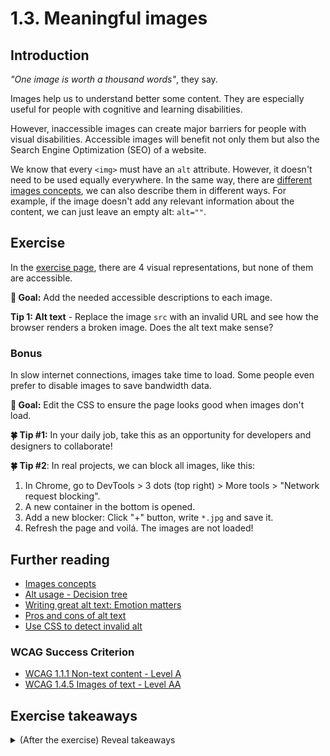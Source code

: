 # 1.3. Meaningful images

## Introduction

_"One image is worth a thousand words"_, they say.

Images help us to understand better some content. They are especially useful for people with cognitive and learning disabilities.

However, inaccessible images can create major barriers for people with visual disabilities. Accessible images will benefit not only them but also the Search Engine Optimization (SEO) of a website.

We know that every `<img>` must have an `alt` attribute. However, it doesn't need to be used equally everywhere.
In the same way, there are [different images concepts](https://www.w3.org/WAI/tutorials/images), we can also describe them in different ways.
For example, if the image doesn't add any relevant information about the content, we can just leave an empty alt: `alt=""`.

## Exercise

In the [exercise page](../exercises/1.3.html),
there are 4 visual representations, but none of them are accessible.

**🎯 Goal:** Add the needed accessible descriptions to each image.

**Tip 1: Alt text** - Replace the image `src` with an invalid URL and see how the browser renders a broken image. Does the alt text make sense?

### Bonus

In slow internet connections, images take time to load. Some people even prefer to disable images to save bandwidth data.

**🎯 Goal:** Edit the CSS to ensure the page looks good when images don't load.

**🍀 Tip #1:** In your daily job, take this as an opportunity for developers and designers to collaborate!

**🍀 Tip #2**: In real projects, we can block all images, like this:

1. In Chrome, go to DevTools > 3 dots (top right) > More tools > "Network request blocking".
2. A new container in the bottom is opened.
3. Add a new blocker: Click "+" button, write `*.jpg` and save it.
4. Refresh the page and voilá. The images are not loaded!

## Further reading

- [Images concepts](https://www.w3.org/WAI/tutorials/images)
- [Alt usage - Decision tree](https://www.w3.org/wai/tutorials/images/decision-tree/)
- [Writing great alt text: Emotion matters](https://jakearchibald.com/2021/great-alt-text/)
- [Pros and cons of alt text](https://twitter.com/thingskatedid/status/1360331792067166208?s=20)
- [Use CSS to detect invalid alt](https://twitter.com/geoffreycrofte/status/1274652138854121474?s=21)

### WCAG Success Criterion

- [WCAG 1.1.1 Non-text content - Level A](https://www.w3.org/TR/WCAG21/#non-text-content)
- [WCAG 1.4.5 Images of text - Level AA](https://www.w3.org/TR/WCAG21/#images-of-text)

## Exercise takeaways

<details>
<summary>(After the exercise) Reveal takeaways</summary>

- Empty alt (`alt=""`) is always better than an unexistent alt.
- Alt is meant to be read by people, _NotARobotImage_.
- As a designer, go beyond the ideal state — Include design skeletons to be shown when the images are loading or broken.
- As a designer, include the images alts in your mockups. #invisibleCopy.
</details>
